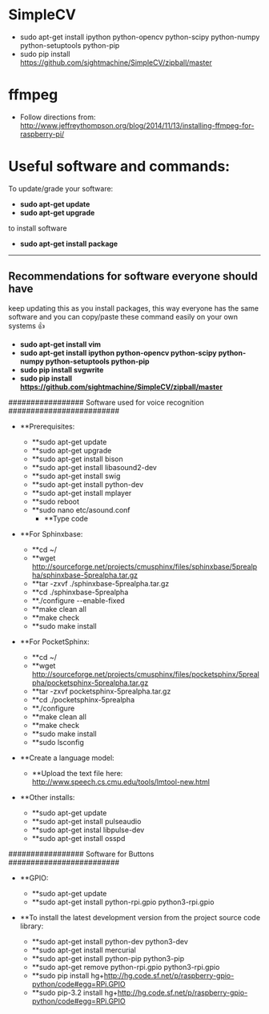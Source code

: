 # SimpleCV
* sudo apt-get install ipython python-opencv python-scipy python-numpy python-setuptools python-pip
* sudo pip install https://github.com/sightmachine/SimpleCV/zipball/master

# ffmpeg
* Follow directions from: http://www.jeffreythompson.org/blog/2014/11/13/installing-ffmpeg-for-raspberry-pi/

# Useful software and commands:

To update/grade your software:

* **sudo apt-get update**
* **sudo apt-get upgrade**

to install software

* **sudo apt-get install package**

---

## Recommendations for software everyone should have 
keep updating this as you install packages, this way everyone has the same software and you can copy/paste these command easily on your own systems :+1:


* **sudo apt-get install vim**
* **sudo apt-get install ipython python-opencv python-scipy python-numpy python-setuptools python-pip**
* **sudo pip install svgwrite**
* **sudo pip install https://github.com/sightmachine/SimpleCV/zipball/master**





################# Software used for voice recognition #########################

* **Prerequisites:
	* **sudo apt-get update
	* **sudo apt-get upgrade
	* **sudo apt-get install bison
	* **sudo apt-get install libasound2-dev
	* **sudo apt-get install swig
	* **sudo apt-get install python-dev
	* **sudo apt-get install mplayer
	* **sudo reboot
	* **sudo nano etc/asound.conf 
		* **Type code

* **For Sphinxbase:
	* **cd ~/
	* **wget http://sourceforge.net/projects/cmusphinx/files/sphinxbase/5prealpha/sphinxbase-5prealpha.tar.gz
	* **tar -zxvf ./sphinxbase-5prealpha.tar.gz
	* **cd ./sphinxbase-5prealpha
	* **./configure --enable-fixed
	* **make clean all
	* **make check
	* **sudo make install

* **For PocketSphinx:
	* **cd ~/
	* **wget http://sourceforge.net/projects/cmusphinx/files/pocketsphinx/5prealpha/pocketsphinx-5prealpha.tar.gz
	* **tar -zxvf pocketsphinx-5prealpha.tar.gz
	* **cd ./pocketsphinx-5prealpha
	* **./configure
	* **make clean all
	* **make check
	* **sudo make install
	* **sudo lsconfig

* **Create a language model:
	* **Upload the text file here: http://www.speech.cs.cmu.edu/tools/lmtool-new.html

* **Other installs:
	* **sudo apt-get update
	* **sudo apt-get install pulseaudio
	* **sudo apt-get instal libpulse-dev
	* **sudo apt-get install osspd

################# Software for Buttons  #########################

* **GPIO:	
	* **sudo apt-get update
	* **sudo apt-get install python-rpi.gpio python3-rpi.gpio

* **To install the latest development version from the project source code library:
	* **sudo apt-get install python-dev python3-dev
	* **sudo apt-get install mercurial		
	* **sudo apt-get install python-pip python3-pip
	* **sudo apt-get remove python-rpi.gpio python3-rpi.gpio
	* **sudo pip install hg+http://hg.code.sf.net/p/raspberry-gpio-python/code#egg=RPi.GPIO
	* **sudo pip-3.2 install hg+http://hg.code.sf.net/p/raspberry-gpio-python/code#egg=RPi.GPIO


